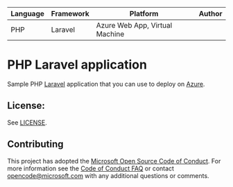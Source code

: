 | Language | Framework | Platform | Author |
| -------- | -------- |--------|--------|
| PHP | Laravel | Azure Web App, Virtual Machine| |


# PHP Laravel application

Sample PHP [Laravel](https://laravel.com/) application that you can use to deploy on [Azure](https://azure.microsoft.com/).


## License:

See [LICENSE](LICENSE).

## Contributing

This project has adopted the [Microsoft Open Source Code of Conduct](https://opensource.microsoft.com/codeofconduct/). For more information see the [Code of Conduct FAQ](https://opensource.microsoft.com/codeofconduct/faq/) or contact [opencode@microsoft.com](mailto:opencode@microsoft.com) with any additional questions or comments.
